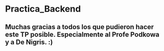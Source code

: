 # Practica_Backend

## Muchas gracias a todos los que pudieron hacer este TP posible. Especialmente al Profe Podkowa y a De Nigris. :)
